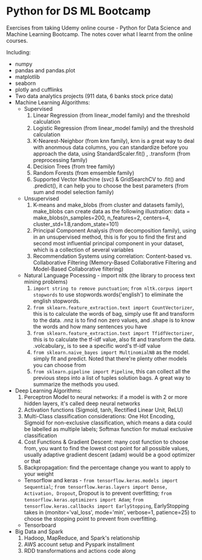 # Python for DS ML Bootcamp
Exercises from taking Udemy online course - Python for Data Science and Machine Learning Bootcamp. The notes cover what I learnt from the online courses.

Including:
- numpy 
- pandas and pandas.plot
- matplotlib
- seaborn
- plotly and cufflinks
- Two data analytics projects (911 data, 6 banks stock price data)
- Machine Learning Algorithms:
  * Supervised
    1. Linear Regression (from linear_model family) and the threshold calculation
    2. Logistic Regression (from linear_model family) and the threshold calculation
    3. K-Nearest-Neighbor (from knn family), knn is a great way to deal with anonmous data columns, you can standardize before you approach the data, using StandardScaler.fit() , .transform (from preprocessing family)
    4. Decision Trees (from tree family)
    5. Random Forests (from emsemble family)
    6. Supported Vector Machine (svc) & GridSearchCV to .fit() and .predict(), it can help you to choose the best parameters (from sum and model selection family)
  * Unsupervised
    1. K-means and make_blobs (from cluster and datasets family), make_blobs can create data as the following illustration:
    data = make_blobs(n_samples=200, n_features=2, centers=4, cluster_std=1.8,random_state=101)
    2. Principal Component Analysis (from decomposition family), using in an unsupervised method, this is for you to find the first and second most influential principal component in your dataset, which is a collection of several variables
    3. Recommendation Systems using correlation: Content-based vs. Collaborative Filtering (Memory-Based Collaborative Filtering and Model-Based Collaborative filtering)
  * Natural Language Pocessing - import nltk (the library to process text mining problems)
    1. ```import string to remove punctuation```; ```from nltk.corpus import stopwords``` to use stopwords.words('english') to eliminate the english stopwords.
    2. ```from sklearn.feature_extraction.text import CountVectorizer```, this is to calculate the words of bag, simply use fit and transform to the data. .nnz is to find non zero values, and .shape is to know the words and how many sentences you have
    3. ```from sklearn.feature_extraction.text import TfidfVectorizer```, this is to calculate the tf-idf value, also fit and transform the data. .volcabulary_ is to see a specific word's tf-idf value
    4. ```from sklearn.naive_bayes import MultinomialNB``` as the model. simply fit and predict. Noted that there're plenty other models you can choose from
    5. ```from sklearn.pipeline import Pipeline```, this can collect all the previous steps into a list of tuples solution bags. A great way to summarize the methods you used. 
- Deep Learning Algorithms:
  1. Perceptron Model to neural networks: if a model is with 2 or more hidden layers, it's called deep neural networks
  2. Activation functions (Sigmoid, tanh, Rectified Linear Unit, ReLU)
  3. Multi-Class classification considerations: One Hot Encoding, Sigmoid for non-exclusive classification, which means a data could be labelled as multiple labels; Softmax function for mutual exclusive classification
  4. Cost Functions & Gradient Descent: many cost function to choose from, you want to find the lowest cost point for all possible values, usually adaptive gradient descent (adam) would be a good optimizer or that
  5. Backpropagation: find the percentage change you want to apply to your weight
  * Tensorflow and keras - ```from tensorflow.keras.models import Sequential```; ```from tensorflow.keras.layers import Dense, Activation, Dropout```, Dropout is to prevent overfitting; ```from tensorflow.keras.optimizers import Adam```; ```from tensorflow.keras.callbacks import EarlyStopping```, EarlyStopping takes in (monitor='val_loss', mode='min', verbose=1, patience=25) to choose the stopping point to prevent from overfitting.
  * Tensorboard
- Big Data and Spark
  1. Hadoop, MapReduce, and Spark's relationship
  2. AWS account setup and Pyspark installment
  3. RDD transformations and actions code along
